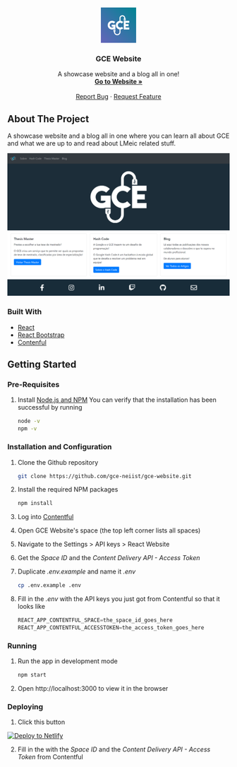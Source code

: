 <!-- PROJECT SHIELDS -->
<!--
[![Contributors][contributors-shield]][contributors-url]
[![Forks][forks-shield]][forks-url]
[![Stargazers][stars-shield]][stars-url]
[![Issues][issues-shield]][issues-url]
[![MIT License][license-shield]][license-url]
[![LinkedIn][linkedin-shield]][linkedin-url]
[contributors-shield]: https://img.shields.io/github/contributors/othneildrew/Best-README-Template.svg?style=for-the-badge
[contributors-url]: https://github.com/othneildrew/Best-README-Template/graphs/contributors
[forks-shield]: https://img.shields.io/github/forks/othneildrew/Best-README-Template.svg?style=for-the-badge
[forks-url]: https://github.com/othneildrew/Best-README-Template/network/members
[stars-shield]: https://img.shields.io/github/stars/othneildrew/Best-README-Template.svg?style=for-the-badge
[stars-url]: https://github.com/othneildrew/Best-README-Template/stargazers
[issues-shield]: https://img.shields.io/github/issues/othneildrew/Best-README-Template.svg?style=for-the-badge
[issues-url]: https://github.com/othneildrew/Best-README-Template/issues
[license-shield]: https://img.shields.io/github/license/othneildrew/Best-README-Template.svg?style=for-the-badge
[license-url]: https://github.com/othneildrew/Best-README-Template/blob/master/LICENSE.txt
[linkedin-shield]: https://img.shields.io/badge/-LinkedIn-black.svg?style=for-the-badge&logo=linkedin&colorB=555
[linkedin-url]: https://linkedin.com/in/othneildrew
[product-screenshot]: images/screenshot.png
[![Netlify Status](https://api.netlify.com/api/v1/badges/040ac5c1-a9c6-4024-9e2b-866363e5e459/deploy-status)](https://app.netlify.com/sites/gce-website/deploys)
-->

<!-- PROJECT LOGO -->
<br />
<p align="center">
  <a href="https://gce-website.netlify.app/">
    <img src="readme/logo.png" alt="Logo" width="80" height="80">
  </a>

  <h3 align="center">GCE Website</h3>

  <p align="center">
    A showcase website and a blog all in one!
    <br />
    <a href="https://gce-website.netlify.app/"><strong>Go to Website »</strong></a>
    <br />
    <br />
    <a href="https://github.com/gce-neiist/gce-website/issues">Report Bug</a>
    ·
    <a href="https://github.com/gce-neiist/gce-website/issues">Request Feature</a>
  </p>
</p>

<!-- ABOUT THE PROJECT -->
## About The Project

A showcase website and a blog all in one where you can learn all about GCE and what we are up to and read about LMeic related stuff.

![Screenshot](./readme/screenshot.png)

### Built With
* [React](https://reactjs.org/)
* [React Bootstrap](https://react-bootstrap.github.io/)
* [Contenful](https://www.contentful.com/)

<!-- GETTING STARTED -->
## Getting Started

### Pre-Requisites

1. Install [Node.js and NPM](https://nodejs.org/en/download/)
You can verify that the installation has been successful by running
    ```sh
    node -v
    npm -v
    ```

### Installation and Configuration

1. Clone the Github repository
    ```sh
    git clone https://github.com/gce-neiist/gce-website.git
    ```

2. Install the required NPM packages
    ```sh
    npm install
    ```

3. Log into [Contentful](https://be.contentful.com/login)

4. Open GCE Website's space (the top left corner lists all spaces)

5. Navigate to the Settings > API keys > React Website

6. Get the *Space ID* and the *Content Delivery API - Access Token*

7. Duplicate *.env.example* and name it *.env*
    ```sh
    cp .env.example .env
    ```

8. Fill in the *.env* with the API keys you just got from Contentful so that it looks like
    ```javascript
    REACT_APP_CONTENTFUL_SPACE=the_space_id_goes_here
    REACT_APP_CONTENTFUL_ACCESSTOKEN=the_access_token_goes_here
    ```

### Running

1. Run the app in development mode
    ```sh
    npm start
    ```

2. Open http://localhost:3000 to view it in the browser

### Deploying

1. Click this button

[![Deploy to Netlify](https://www.netlify.com/img/deploy/button.svg)](https://app.netlify.com/start/deploy?repository=https://github.com/gce-neiist/gce-website)

2. Fill in the with the *Space ID* and the *Content Delivery API - Access Token* from Contentful

<!-- USAGE EXAMPLES -->
<!--
## Usage

Use this space to show useful examples of how a project can be used. Additional screenshots, code examples and demos work well in this space. You may also link to more resources.

_For more examples, please refer to the [Documentation](https://example.com)_
-->

<!-- ROADMAP -->
<!--
## Roadmap

See the [open issues](https://github.com/othneildrew/Best-README-Template/issues) for a list of proposed features (and known issues).
-->

<!-- CONTRIBUTING -->
<!--
## Contributing

Contributions are what make the open source community such an amazing place to be learn, inspire, and create. Any contributions you make are **greatly appreciated**.

1. Fork the Project
2. Create your Feature Branch (`git checkout -b feature/AmazingFeature`)
3. Commit your Changes (`git commit -m 'Add some AmazingFeature'`)
4. Push to the Branch (`git push origin feature/AmazingFeature`)
5. Open a Pull Request
-->

<!-- LICENSE -->
<!--
## License

Distributed under the MIT License. See `LICENSE` for more information.
-->

<!-- CONTACT -->
<!--
## Contact

Your Name - [@your_twitter](https://twitter.com/your_username) - email@example.com

Project Link: [https://github.com/your_username/repo_name](https://github.com/your_username/repo_name)
-->

<!-- ACKNOWLEDGEMENTS -->
<!--
## Acknowledgements
* [GitHub Emoji Cheat Sheet](https://www.webpagefx.com/tools/emoji-cheat-sheet)
* [Img Shields](https://shields.io)
* [Choose an Open Source License](https://choosealicense.com)
* [GitHub Pages](https://pages.github.com)
* [Animate.css](https://daneden.github.io/animate.css)
* [Loaders.css](https://connoratherton.com/loaders)
* [Slick Carousel](https://kenwheeler.github.io/slick)
* [Smooth Scroll](https://github.com/cferdinandi/smooth-scroll)
* [Sticky Kit](http://leafo.net/sticky-kit)
* [JVectorMap](http://jvectormap.com)
* [Font Awesome](https://fontawesome.com)
* [Best-README-Template](https://github.com/othneildrew/Best-README-Template)
-->
